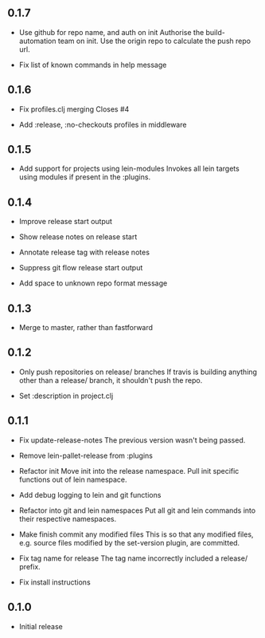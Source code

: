 ## 0.1.7

- Use github for repo name, and auth on init
  Authorise the build-automation team on init.  Use the origin repo to 
  calculate the push repo url.

- Fix list of known commands in help message

## 0.1.6

- Fix profiles.clj merging
  Closes #4

- Add :release, :no-checkouts profiles in middleware

## 0.1.5

- Add support for projects using lein-modules
  Invokes all lein targets using modules if present in the :plugins.

## 0.1.4

- Improve release start output

- Show release notes on release start

- Annotate release tag with release notes

- Suppress git flow release start output

- Add space to unknown repo format message

## 0.1.3

- Merge to master, rather than fastforward

## 0.1.2

- Only push repositories on release/ branches
  If travis is building anything other than a release/ branch, it
  shouldn't push the repo.

- Set :description in project.clj

## 0.1.1

- Fix update-release-notes
  The previous version wasn't being passed.

- Remove lein-pallet-release from :plugins

- Refactor init
  Move init into the release namespace.  Pull init specific functions out of
  lein namespace.

- Add debug logging to lein and git functions

- Refactor into git and lein namespaces
  Put all git and lein commands into their respective namespaces.

- Make finish commit any modified files
  This is so that any modified files, e.g. source files modified by the
  set-version plugin, are committed.

- Fix tag name for release
  The tag name incorrectly included a release/ prefix.

- Fix install instructions

## 0.1.0

- Initial release
